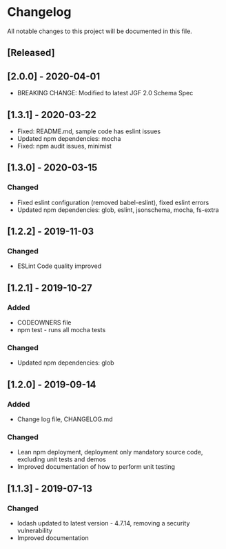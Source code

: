 # Changelog
All notable changes to this project will be documented in this file.

## [Released]

## [2.0.0] - 2020-04-01
- BREAKING CHANGE: Modified to latest JGF 2.0 Schema Spec

## [1.3.1] - 2020-03-22
- Fixed: README.md, sample code has eslint issues
- Updated npm dependencies: mocha
- Fixed: npm audit issues, minimist

## [1.3.0] - 2020-03-15

### Changed
- Fixed eslint configuration (removed babel-eslint), fixed eslint errors
- Updated npm dependencies: glob, eslint, jsonschema, mocha, fs-extra



## [1.2.2] - 2019-11-03

### Changed
- ESLint Code quality improved


## [1.2.1] - 2019-10-27

### Added
- CODEOWNERS file
- npm test - runs all mocha tests

### Changed
- Updated npm dependencies: glob


## [1.2.0] - 2019-09-14

### Added
- Change log file, CHANGELOG&#46;md

### Changed
- Lean npm deployment, deployment only mandatory source code, excluding unit tests and demos
- Improved documentation of how to perform unit testing 

## [1.1.3] - 2019-07-13

### Changed
- lodash updated to latest version - 4.7.14, removing a security vulnerability
- Improved documentation
